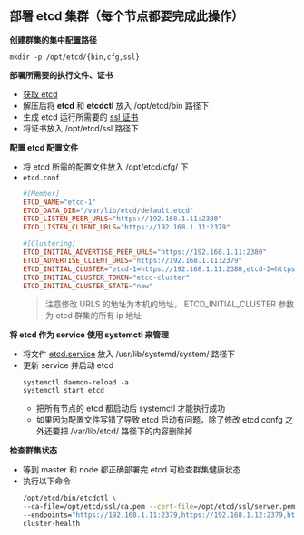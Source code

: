 ## 部署 etcd 集群（每个节点都要完成此操作）

__创建群集的集中配置路径__
```
mkdir -p /opt/etcd/{bin,cfg,ssl}
```

__部署所需要的执行文件、证书__
- [获取 etcd](https://github.com/etcd-io/etcd/releases/download/v3.3.13/etcd-v3.3.13-linux-amd64.tar.gz)
- 解压后将 __etcd__ 和 __etcdctl__ 放入 /opt/etcd/bin 路径下
- 生成 etcd 运行所需要的 [ssl 证书](https://github.com/lcePolarBear/Kubernetes_Basic_Config_Note/blob/master/%E9%83%A8%E7%BD%B2%E8%BF%87%E7%A8%8B/%E7%94%9F%E6%88%90%20etcd%20%E8%AF%81%E4%B9%A6.md)
- 将证书放入 /opt/etcd/ssl 路径下

__配置 etcd 配置文件__
- 将 etcd 所需的配置文件放入 /opt/etcd/cfg/ 下
- `etcd.conf`
    ```conf
    #[Member]
    ETCD_NAME="etcd-1"
    ETCD_DATA_DIR="/var/lib/etcd/default.etcd"
    ETCD_LISTEN_PEER_URLS="https://192.168.1.11:2380"
    ETCD_LISTEN_CLIENT_URLS="https://192.168.1.11:2379"

    #[Clustering]
    ETCD_INITIAL_ADVERTISE_PEER_URLS="https://192.168.1.11:2380"
    ETCD_ADVERTISE_CLIENT_URLS="https://192.168.1.11:2379"
    ETCD_INITIAL_CLUSTER="etcd-1=https://192.168.1.11:2380,etcd-2=https://192.168.1.12:2380,etcd-3=https://192.168.1.13:2380"
    ETCD_INITIAL_CLUSTER_TOKEN="etcd-cluster"
    ETCD_INITIAL_CLUSTER_STATE="new"
    ```
    > 注意修改 URLS 的地址为本机的地址， ETCD_INITIAL_CLUSTER 参数为 etcd 群集的所有 ip 地址

__将 etcd 作为 service 使用 systemctl 来管理__
- 将文件 [etcd.service](https://github.com/lcePolarBear/Kubernetes_Basic_Config_Note/blob/master/%E6%89%80%E9%9C%80%E8%A6%81%E7%9A%84%E6%96%87%E4%BB%B6/etcd.service) 放入 /usr/lib/systemd/system/ 路径下
- 更新 service 并启动 etcd
    ```
    systemctl daemon-reload -a
    systemctl start etcd
    ```
    - 把所有节点的 etcd 都启动后 systemctl 才能执行成功
    - 如果因为配置文件写错了导致 etcd 启动有问题，除了修改 etcd.confg 之外还要把 /var/lib/etcd/ 路径下的内容删除掉

__检查群集状态__

- 等到 master 和 node 都正确部署完 etcd 可检查群集健康状态
- 执行以下命令
    ```bash
    /opt/etcd/bin/etcdctl \
    --ca-file=/opt/etcd/ssl/ca.pem --cert-file=/opt/etcd/ssl/server.pem --key-file=/opt/etcd/ssl/server-key.pem \
    --endpoints="https://192.168.1.11:2379,https://192.168.1.12:2379,https://192.168.1.13:2379" \
    cluster-health
    ```